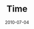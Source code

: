 ---
layout: message
category: message
series: "House Work"
title: "Time"
date: 2010-07-04
audio-description: "Chuck Mingo discusses how to line up our calendar with our passions."
audio: "http://s3.amazonaws.com/crossroadsaudiomessages/HouseWork04.mp3"
audio-title: "Time"
audio-duration: "39:59"
program-description: "Time (Program)"
program: "http://www.crossroads.net/players/media/hq/07-03-04-10Program.pdf"
program-title: "Time (Program)"
video-description: "Chuck Mingo discusses how to line up our calendar with our passions."
video-title: "Time"
video: "https://s3.amazonaws.com/crossroadsvideomessages/HouseWork04.mp4"
video-poster: "https://www.crossroads.net/uploadedfiles/HouseWork04_Still.jpg"
---